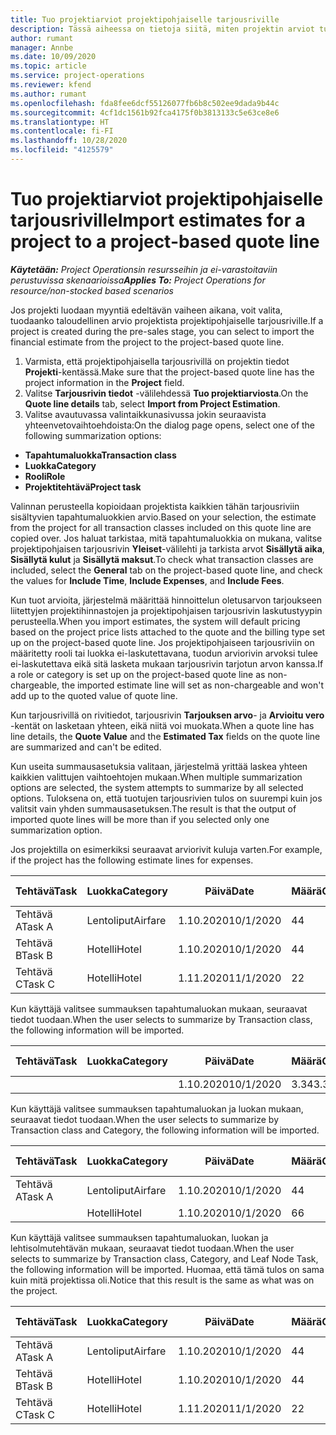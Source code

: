 ```yaml
---
title: Tuo projektiarviot projektipohjaiselle tarjousriville
description: Tässä aiheessa on tietoja siitä, miten projektin arviot tuodaan tarjousriville.
author: rumant
manager: Annbe
ms.date: 10/09/2020
ms.topic: article
ms.service: project-operations
ms.reviewer: kfend
ms.author: rumant
ms.openlocfilehash: fda8fee6dcf55126077fb6b8c502ee9dada9b44c
ms.sourcegitcommit: 4cf1dc1561b92fca4175f0b3813133c5e63ce8e6
ms.translationtype: HT
ms.contentlocale: fi-FI
ms.lasthandoff: 10/28/2020
ms.locfileid: "4125579"
---
```

# <a name="import-estimates-for-a-project-to-a-project-based-quote-line"></a><span data-ttu-id="c7ea9-103">Tuo projektiarviot projektipohjaiselle tarjousriville</span><span class="sxs-lookup"><span data-stu-id="c7ea9-103">Import estimates for a project to a project-based quote line</span></span>

<span data-ttu-id="c7ea9-104">_**Käytetään:** Project Operationsin resursseihin ja ei-varastoitaviin perustuvissa skenaarioissa_</span><span class="sxs-lookup"><span data-stu-id="c7ea9-104">_**Applies To:** Project Operations for resource/non-stocked based scenarios_</span></span>


<span data-ttu-id="c7ea9-105">Jos projekti luodaan myyntiä edeltävän vaiheen aikana, voit valita, tuodaanko taloudellinen arvio projektista projektipohjaiselle tarjousriville.</span><span class="sxs-lookup"><span data-stu-id="c7ea9-105">If a project is created during the pre-sales stage, you can select to import the financial estimate from the project to the project-based quote line.</span></span>

1. <span data-ttu-id="c7ea9-106">Varmista, että projektipohjaisella tarjousrivillä on projektin tiedot **Projekti**-kentässä.</span><span class="sxs-lookup"><span data-stu-id="c7ea9-106">Make sure that the project-based quote line has the project information in the **Project** field.</span></span>
2. <span data-ttu-id="c7ea9-107">Valitse **Tarjousrivin tiedot** -välilehdessä **Tuo projektiarviosta**.</span><span class="sxs-lookup"><span data-stu-id="c7ea9-107">On the **Quote line details** tab, select **Import from Project Estimation**.</span></span>
3. <span data-ttu-id="c7ea9-108">Valitse avautuvassa valintaikkunasivussa jokin seuraavista yhteenvetovaihtoehdoista:</span><span class="sxs-lookup"><span data-stu-id="c7ea9-108">On the dialog page opens, select one of the following summarization options:</span></span>

  - <span data-ttu-id="c7ea9-109">**Tapahtumaluokka**</span><span class="sxs-lookup"><span data-stu-id="c7ea9-109">**Transaction class**</span></span>
  - <span data-ttu-id="c7ea9-110">**Luokka**</span><span class="sxs-lookup"><span data-stu-id="c7ea9-110">**Category**</span></span>
  - <span data-ttu-id="c7ea9-111">**Rooli**</span><span class="sxs-lookup"><span data-stu-id="c7ea9-111">**Role**</span></span> 
  - <span data-ttu-id="c7ea9-112">**Projektitehtävä**</span><span class="sxs-lookup"><span data-stu-id="c7ea9-112">**Project task**</span></span>

<span data-ttu-id="c7ea9-113">Valinnan perusteella kopioidaan projektista kaikkien tähän tarjousriviin sisältyvien tapahtumaluokkien arvio.</span><span class="sxs-lookup"><span data-stu-id="c7ea9-113">Based on your selection, the estimate from the project for all transaction classes included on this quote line are copied over.</span></span> <span data-ttu-id="c7ea9-114">Jos haluat tarkistaa, mitä tapahtumaluokkia on mukana, valitse projektipohjaisen tarjousrivin **Yleiset**-välilehti ja tarkista arvot **Sisällytä aika**, **Sisällytä kulut** ja **Sisällytä maksut**.</span><span class="sxs-lookup"><span data-stu-id="c7ea9-114">To check what transaction classes are included, select the **General** tab on the project-based quote line, and check the values for **Include Time**, **Include Expenses**, and **Include Fees**.</span></span>

<span data-ttu-id="c7ea9-115">Kun tuot arvioita, järjestelmä määrittää hinnoittelun oletusarvon tarjoukseen liitettyjen projektihinnastojen ja projektipohjaisen tarjousrivin laskutustyypin perusteella.</span><span class="sxs-lookup"><span data-stu-id="c7ea9-115">When you import estimates, the system will default pricing based on the project price lists attached to the quote and the billing type set up on the project-based quote line.</span></span> <span data-ttu-id="c7ea9-116">Jos projektipohjaiseen tarjousriviin on määritetty rooli tai luokka ei-laskutettavana, tuodun arviorivin arvoksi tulee ei-laskutettava eikä sitä lasketa mukaan tarjousrivin tarjotun arvon kanssa.</span><span class="sxs-lookup"><span data-stu-id="c7ea9-116">If a role or category is set up on the project-based quote line as non-chargeable, the imported estimate line will set as non-chargeable and won't add up to the quoted value of quote line.</span></span>

<span data-ttu-id="c7ea9-117">Kun tarjousrivillä on rivitiedot, tarjousrivin **Tarjouksen arvo**- ja **Arvioitu vero** -kentät on lasketaan yhteen, eikä niitä voi muokata.</span><span class="sxs-lookup"><span data-stu-id="c7ea9-117">When a quote line has line details, the **Quote Value** and the **Estimated Tax** fields on the quote line are summarized and can't be edited.</span></span>

<span data-ttu-id="c7ea9-118">Kun useita summausasetuksia valitaan, järjestelmä yrittää laskea yhteen kaikkien valittujen vaihtoehtojen mukaan.</span><span class="sxs-lookup"><span data-stu-id="c7ea9-118">When multiple summarization options are selected, the system attempts to summarize by all selected options.</span></span> <span data-ttu-id="c7ea9-119">Tuloksena on, että tuotujen tarjousrivien tulos on suurempi kuin jos valitsit vain yhden summausasetuksen.</span><span class="sxs-lookup"><span data-stu-id="c7ea9-119">The result is that the output of imported quote lines will be more than if you selected only one summarization option.</span></span>

<span data-ttu-id="c7ea9-120">Jos projektilla on esimerkiksi seuraavat arviorivit kuluja varten.</span><span class="sxs-lookup"><span data-stu-id="c7ea9-120">For example, if the project has the following estimate lines for expenses.</span></span>

| <span data-ttu-id="c7ea9-121">Tehtävä</span><span class="sxs-lookup"><span data-stu-id="c7ea9-121">Task</span></span> | <span data-ttu-id="c7ea9-122">Luokka</span><span class="sxs-lookup"><span data-stu-id="c7ea9-122">Category</span></span> | <span data-ttu-id="c7ea9-123">Päivä</span><span class="sxs-lookup"><span data-stu-id="c7ea9-123">Date</span></span> | <span data-ttu-id="c7ea9-124">Määrä</span><span class="sxs-lookup"><span data-stu-id="c7ea9-124">Quantity</span></span> | <span data-ttu-id="c7ea9-125">Yksikköhinta</span><span class="sxs-lookup"><span data-stu-id="c7ea9-125">Unit price</span></span> | <span data-ttu-id="c7ea9-126">Summa</span><span class="sxs-lookup"><span data-stu-id="c7ea9-126">Amount</span></span> |
| --- | --- | --- | --- | --- | --- |
| <span data-ttu-id="c7ea9-127">Tehtävä A</span><span class="sxs-lookup"><span data-stu-id="c7ea9-127">Task A</span></span> | <span data-ttu-id="c7ea9-128">Lentoliput</span><span class="sxs-lookup"><span data-stu-id="c7ea9-128">Airfare</span></span> | <span data-ttu-id="c7ea9-129">1.10.2020</span><span class="sxs-lookup"><span data-stu-id="c7ea9-129">10/1/2020</span></span> | <span data-ttu-id="c7ea9-130">4</span><span class="sxs-lookup"><span data-stu-id="c7ea9-130">4</span></span> | <span data-ttu-id="c7ea9-131">400</span><span class="sxs-lookup"><span data-stu-id="c7ea9-131">400</span></span> | <span data-ttu-id="c7ea9-132">1600</span><span class="sxs-lookup"><span data-stu-id="c7ea9-132">1600</span></span> |
| <span data-ttu-id="c7ea9-133">Tehtävä B</span><span class="sxs-lookup"><span data-stu-id="c7ea9-133">Task B</span></span> | <span data-ttu-id="c7ea9-134">Hotelli</span><span class="sxs-lookup"><span data-stu-id="c7ea9-134">Hotel</span></span> | <span data-ttu-id="c7ea9-135">1.10.2020</span><span class="sxs-lookup"><span data-stu-id="c7ea9-135">10/1/2020</span></span> | <span data-ttu-id="c7ea9-136">4</span><span class="sxs-lookup"><span data-stu-id="c7ea9-136">4</span></span> | <span data-ttu-id="c7ea9-137">200</span><span class="sxs-lookup"><span data-stu-id="c7ea9-137">200</span></span> | <span data-ttu-id="c7ea9-138">800</span><span class="sxs-lookup"><span data-stu-id="c7ea9-138">800</span></span> |
| <span data-ttu-id="c7ea9-139">Tehtävä C</span><span class="sxs-lookup"><span data-stu-id="c7ea9-139">Task C</span></span> | <span data-ttu-id="c7ea9-140">Hotelli</span><span class="sxs-lookup"><span data-stu-id="c7ea9-140">Hotel</span></span> | <span data-ttu-id="c7ea9-141">1.11.2020</span><span class="sxs-lookup"><span data-stu-id="c7ea9-141">11/1/2020</span></span> | <span data-ttu-id="c7ea9-142">2</span><span class="sxs-lookup"><span data-stu-id="c7ea9-142">2</span></span> | <span data-ttu-id="c7ea9-143">200</span><span class="sxs-lookup"><span data-stu-id="c7ea9-143">200</span></span> | <span data-ttu-id="c7ea9-144">400</span><span class="sxs-lookup"><span data-stu-id="c7ea9-144">400</span></span> |

<span data-ttu-id="c7ea9-145">Kun käyttäjä valitsee summauksen tapahtumaluokan mukaan, seuraavat tiedot tuodaan.</span><span class="sxs-lookup"><span data-stu-id="c7ea9-145">When the user selects to summarize by Transaction class, the following information will be imported.</span></span>

| <span data-ttu-id="c7ea9-146">Tehtävä</span><span class="sxs-lookup"><span data-stu-id="c7ea9-146">Task</span></span> | <span data-ttu-id="c7ea9-147">Luokka</span><span class="sxs-lookup"><span data-stu-id="c7ea9-147">Category</span></span> | <span data-ttu-id="c7ea9-148">Päivä</span><span class="sxs-lookup"><span data-stu-id="c7ea9-148">Date</span></span> | <span data-ttu-id="c7ea9-149">Määrä</span><span class="sxs-lookup"><span data-stu-id="c7ea9-149">Quantity</span></span> | <span data-ttu-id="c7ea9-150">Yksikköhinta</span><span class="sxs-lookup"><span data-stu-id="c7ea9-150">Unit price</span></span> | <span data-ttu-id="c7ea9-151">Summa</span><span class="sxs-lookup"><span data-stu-id="c7ea9-151">Amount</span></span> |
| --- | --- | --- | --- | --- | --- |
| | | <span data-ttu-id="c7ea9-152">1.10.2020</span><span class="sxs-lookup"><span data-stu-id="c7ea9-152">10/1/2020</span></span> | <span data-ttu-id="c7ea9-153">3.34</span><span class="sxs-lookup"><span data-stu-id="c7ea9-153">3.34</span></span> | <span data-ttu-id="c7ea9-154">840</span><span class="sxs-lookup"><span data-stu-id="c7ea9-154">840</span></span> | <span data-ttu-id="c7ea9-155">2800</span><span class="sxs-lookup"><span data-stu-id="c7ea9-155">2800</span></span> |

<span data-ttu-id="c7ea9-156">Kun käyttäjä valitsee summauksen tapahtumaluokan ja luokan mukaan, seuraavat tiedot tuodaan.</span><span class="sxs-lookup"><span data-stu-id="c7ea9-156">When the user selects to summarize by Transaction class and Category, the following information will be imported.</span></span>

| <span data-ttu-id="c7ea9-157">Tehtävä</span><span class="sxs-lookup"><span data-stu-id="c7ea9-157">Task</span></span> | <span data-ttu-id="c7ea9-158">Luokka</span><span class="sxs-lookup"><span data-stu-id="c7ea9-158">Category</span></span> | <span data-ttu-id="c7ea9-159">Päivä</span><span class="sxs-lookup"><span data-stu-id="c7ea9-159">Date</span></span> | <span data-ttu-id="c7ea9-160">Määrä</span><span class="sxs-lookup"><span data-stu-id="c7ea9-160">Quantity</span></span> | <span data-ttu-id="c7ea9-161">Yksikköhinta</span><span class="sxs-lookup"><span data-stu-id="c7ea9-161">Unit price</span></span> | <span data-ttu-id="c7ea9-162">Summa</span><span class="sxs-lookup"><span data-stu-id="c7ea9-162">Amount</span></span> |
| --- | --- | --- | --- | --- | --- |
| <span data-ttu-id="c7ea9-163">Tehtävä A</span><span class="sxs-lookup"><span data-stu-id="c7ea9-163">Task A</span></span> | <span data-ttu-id="c7ea9-164">Lentoliput</span><span class="sxs-lookup"><span data-stu-id="c7ea9-164">Airfare</span></span> | <span data-ttu-id="c7ea9-165">1.10.2020</span><span class="sxs-lookup"><span data-stu-id="c7ea9-165">10/1/2020</span></span> | <span data-ttu-id="c7ea9-166">4</span><span class="sxs-lookup"><span data-stu-id="c7ea9-166">4</span></span> | <span data-ttu-id="c7ea9-167">400</span><span class="sxs-lookup"><span data-stu-id="c7ea9-167">400</span></span> | <span data-ttu-id="c7ea9-168">1600</span><span class="sxs-lookup"><span data-stu-id="c7ea9-168">1600</span></span> |
| | <span data-ttu-id="c7ea9-169">Hotelli</span><span class="sxs-lookup"><span data-stu-id="c7ea9-169">Hotel</span></span> | <span data-ttu-id="c7ea9-170">1.10.2020</span><span class="sxs-lookup"><span data-stu-id="c7ea9-170">10/1/2020</span></span> | <span data-ttu-id="c7ea9-171">6</span><span class="sxs-lookup"><span data-stu-id="c7ea9-171">6</span></span> | <span data-ttu-id="c7ea9-172">200</span><span class="sxs-lookup"><span data-stu-id="c7ea9-172">200</span></span> | <span data-ttu-id="c7ea9-173">1200</span><span class="sxs-lookup"><span data-stu-id="c7ea9-173">1200</span></span> |

<span data-ttu-id="c7ea9-174">Kun käyttäjä valitsee summauksen tapahtumaluokan, luokan ja lehtisolmutehtävän mukaan, seuraavat tiedot tuodaan.</span><span class="sxs-lookup"><span data-stu-id="c7ea9-174">When the user selects to summarize by Transaction class, Category, and Leaf Node Task, the following information will be imported.</span></span> <span data-ttu-id="c7ea9-175">Huomaa, että tämä tulos on sama kuin mitä projektissa oli.</span><span class="sxs-lookup"><span data-stu-id="c7ea9-175">Notice that this result is the same as what was on the project.</span></span>

| <span data-ttu-id="c7ea9-176">Tehtävä</span><span class="sxs-lookup"><span data-stu-id="c7ea9-176">Task</span></span> | <span data-ttu-id="c7ea9-177">Luokka</span><span class="sxs-lookup"><span data-stu-id="c7ea9-177">Category</span></span> | <span data-ttu-id="c7ea9-178">Päivä</span><span class="sxs-lookup"><span data-stu-id="c7ea9-178">Date</span></span> | <span data-ttu-id="c7ea9-179">Määrä</span><span class="sxs-lookup"><span data-stu-id="c7ea9-179">Quantity</span></span> | <span data-ttu-id="c7ea9-180">Yksikköhinta</span><span class="sxs-lookup"><span data-stu-id="c7ea9-180">Unit price</span></span> | <span data-ttu-id="c7ea9-181">Summa</span><span class="sxs-lookup"><span data-stu-id="c7ea9-181">Amount</span></span> |
| --- | --- | --- | --- | --- | --- |
| <span data-ttu-id="c7ea9-182">Tehtävä A</span><span class="sxs-lookup"><span data-stu-id="c7ea9-182">Task A</span></span> | <span data-ttu-id="c7ea9-183">Lentoliput</span><span class="sxs-lookup"><span data-stu-id="c7ea9-183">Airfare</span></span> | <span data-ttu-id="c7ea9-184">1.10.2020</span><span class="sxs-lookup"><span data-stu-id="c7ea9-184">10/1/2020</span></span> | <span data-ttu-id="c7ea9-185">4</span><span class="sxs-lookup"><span data-stu-id="c7ea9-185">4</span></span> | <span data-ttu-id="c7ea9-186">400</span><span class="sxs-lookup"><span data-stu-id="c7ea9-186">400</span></span> | <span data-ttu-id="c7ea9-187">1600</span><span class="sxs-lookup"><span data-stu-id="c7ea9-187">1600</span></span> |
| <span data-ttu-id="c7ea9-188">Tehtävä B</span><span class="sxs-lookup"><span data-stu-id="c7ea9-188">Task B</span></span> | <span data-ttu-id="c7ea9-189">Hotelli</span><span class="sxs-lookup"><span data-stu-id="c7ea9-189">Hotel</span></span> | <span data-ttu-id="c7ea9-190">1.10.2020</span><span class="sxs-lookup"><span data-stu-id="c7ea9-190">10/1/2020</span></span> | <span data-ttu-id="c7ea9-191">4</span><span class="sxs-lookup"><span data-stu-id="c7ea9-191">4</span></span> | <span data-ttu-id="c7ea9-192">200</span><span class="sxs-lookup"><span data-stu-id="c7ea9-192">200</span></span> | <span data-ttu-id="c7ea9-193">800</span><span class="sxs-lookup"><span data-stu-id="c7ea9-193">800</span></span> |
| <span data-ttu-id="c7ea9-194">Tehtävä C</span><span class="sxs-lookup"><span data-stu-id="c7ea9-194">Task C</span></span> | <span data-ttu-id="c7ea9-195">Hotelli</span><span class="sxs-lookup"><span data-stu-id="c7ea9-195">Hotel</span></span> | <span data-ttu-id="c7ea9-196">1.11.2020</span><span class="sxs-lookup"><span data-stu-id="c7ea9-196">11/1/2020</span></span> | <span data-ttu-id="c7ea9-197">2</span><span class="sxs-lookup"><span data-stu-id="c7ea9-197">2</span></span> | <span data-ttu-id="c7ea9-198">200</span><span class="sxs-lookup"><span data-stu-id="c7ea9-198">200</span></span> | <span data-ttu-id="c7ea9-199">400</span><span class="sxs-lookup"><span data-stu-id="c7ea9-199">400</span></span> |
